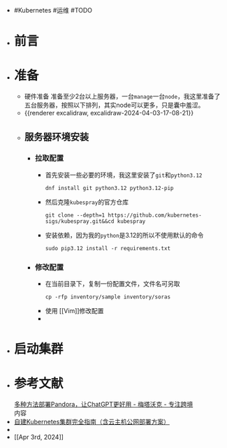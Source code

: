 - #Kubernetes #运维 #TODO
- # 前言
- # 准备
	- 硬件准备
	  准备至少2台以上服务器，一台`manage`一台`node`，我这里准备了五台服务器，按照以下排列，其实node可以更多，只是囊中羞涩。
	- {{renderer excalidraw, excalidraw-2024-04-03-17-08-21}}
	- ## 服务器环境安装
		- ### 拉取配置
			- 首先安装一些必要的环境，我这里安装了`git`和`python3.12`
			  ```shell
			  dnf install git python3.12 python3.12-pip
			  ```
			- 然后克隆`kubespray`的官方仓库
			  ```shell
			  git clone --depth=1 https://github.com/kubernetes-sigs/kubespray.git&&cd kubespray
			  ```
			- 安装依赖，因为我的`python`是3.12的所以不使用默认的命令
			  ```shell
			  sudo pip3.12 install -r requirements.txt
			  ```
		- ### 修改配置
			- 在当前目录下，复制一份配置文件，文件名可另取
			  ```shell
			  cp -rfp inventory/sample inventory/soras
			  ```
			- 使用 [[Vim]]修改配置
			-
- # 启动集群
- # 参考文献
  [多种方法部署Pandora，让ChatGPT更好用 - 梅塔沃克 - 专注跨境](https://omnivore.app/me/https-iweec-com-882-html-188852229b8)  
  内容
- [自建Kubernetes集群完全指南（含云主机公网部署方案）](https://omnivore.app/me/https-www-karsonjo-com-deploy-a-self-hosted-kubernetes-18ea32a7d0a)
-
- [[Apr 3rd, 2024]]